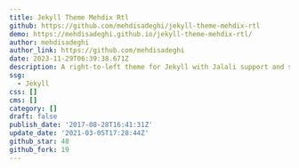 ```yaml
---
title: Jekyll Theme Mehdix Rtl
github: https://github.com/mehdisadeghi/jekyll-theme-mehdix-rtl
demo: https://mehdisadeghi.github.io/jekyll-theme-mehdix-rtl/
author: mehdisadeghi
author_link: https://github.com/mehdisadeghi
date: 2023-11-29T06:39:38.671Z
description: A right-to-left theme for Jekyll with Jalali support and some other goodies.
ssg:
  - Jekyll
css: []
cms: []
category: []
draft: false
publish_date: '2017-08-28T16:41:31Z'
update_date: '2021-03-05T17:28:44Z'
github_star: 48
github_fork: 19
---
```

